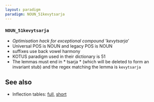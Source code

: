 ```yaml
---
layout: paradigm
paradigm: NOUN_51kevytsarja
---
```

### ` NOUN_51kevytsarja `

* _Optimisation hack for exceptional compound ’kevytsarja’_
* Universal POS is NOUN and legacy POS is NOUN
* suffixes use back vowel harmony
* KOTUS paradigm used in their dictionary is 51
* The lemmas must end in * tsarja * (which will be deleted to form an invariant stub) and the regex matching the lemma is ` kevytsarja `

## See also

* Inflection tables: [full](gen/5/kevytsarja.html), [short](gen/5/kevytsarja_wikt.html)

